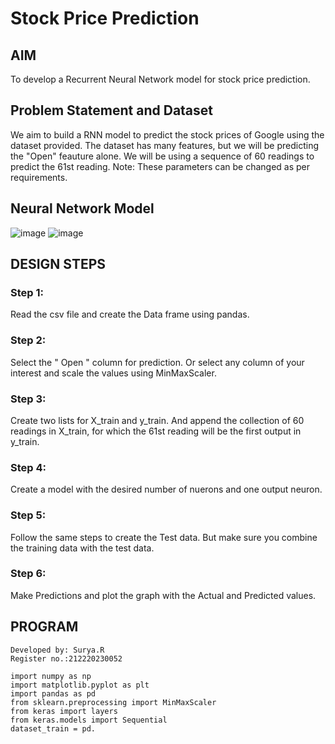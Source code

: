 # Stock Price Prediction

## AIM

To develop a Recurrent Neural Network model for stock price prediction.

## Problem Statement and Dataset

We aim to build a RNN model to predict the stock prices of Google using the dataset provided. The dataset has many features, but we will be predicting the "Open" feauture alone. We will be using a sequence of 60 readings to predict the 61st reading.
Note: These parameters can be changed as per requirements.

## Neural Network Model
![image](https://user-images.githubusercontent.com/75235813/196021865-692a19fd-f93e-4026-a2cb-7cff8bf1412e.png)
![image](https://user-images.githubusercontent.com/75235813/196021527-d661640a-f987-48b3-b2ab-ca3558503796.png)


## DESIGN STEPS

### Step 1:
Read the csv file and create the Data frame using pandas.
### Step 2:
Select the " Open " column for prediction. Or select any column of your interest and scale the values using MinMaxScaler.
### Step 3:
Create two lists for X_train and y_train. And append the collection of 60 readings in X_train, for which the 61st reading will be the first output in y_train. 
### Step 4:
Create a model with the desired number of nuerons and one output neuron.
### Step 5: 
Follow the same steps to create the Test data. But make sure you combine the training data with the test data.
### Step 6:
Make Predictions and plot the graph with the Actual and Predicted values.

## PROGRAM

```
Developed by: Surya.R
Register no.:212220230052

import numpy as np
import matplotlib.pyplot as plt
import pandas as pd
from sklearn.preprocessing import MinMaxScaler
from keras import layers
from keras.models import Sequential
dataset_train = pd.
